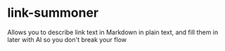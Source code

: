 # link-summoner
Allows you to describe link text in Markdown in plain text, and fill them in later with AI so you don't break your flow
